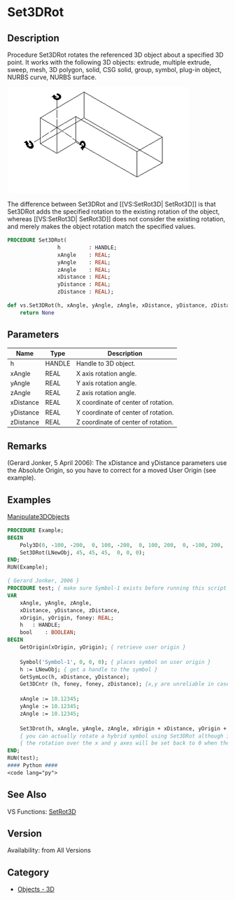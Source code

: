 # Set3DRot

## Description
Procedure Set3DRot rotates the referenced 3D object about a specified 3D point.  It works with the following 3D objects: extrude, multiple extrude, sweep, mesh, 3D polygon, solid, CSG solid, group, symbol, plug-in object, NURBS curve, NURBS surface.

![3D Rotate](files/3drotate.gif)

The difference between Set3DRot and [[VS:SetRot3D| SetRot3D]] is that Set3DRot adds the specified rotation to the existing rotation of the object, whereas [[VS:SetRot3D| SetRot3D]] does not consider the existing rotation, and merely makes the object rotation match the specified values.

```pascal
PROCEDURE Set3DRot(
				h         : HANDLE;
				xAngle    : REAL;
				yAngle    : REAL;
				zAngle    : REAL;
				xDistance : REAL;
				yDistance : REAL;
				zDistance : REAL);
```

```python
def vs.Set3DRot(h, xAngle, yAngle, zAngle, xDistance, yDistance, zDistance):
    return None
```

## Parameters
|Name|Type|Description|
|---|---|---|
|h|HANDLE|Handle to 3D object.|
|xAngle|REAL|X axis rotation angle.|
|yAngle|REAL|Y axis rotation angle.|
|zAngle|REAL|Z axis rotation angle.|
|xDistance|REAL|X coordinate of center of rotation.|
|yDistance|REAL|Y coordinate of center of rotation.|
|zDistance|REAL|Z coordinate of center of rotation.|

## Remarks
(Gerard Jonker, 5 April 2006): The xDistance and yDistance parameters use the Absolute Origin, so you have to correct for a moved User Origin (see example).

## Examples
[Manipulate3DObjects](examples/Manipulate3DObjects.md)

```pascal
PROCEDURE Example;
BEGIN
    Poly3D(0, -100, -200,  0, 100, -200,  0, 100, 200,  0, -100, 200,  0, -100, -200);
    Set3DRot(LNewObj, 45, 45, 45,  0, 0, 0);
END;
RUN(Example);
```

```pascal
{ Gerard Jonker, 2006 }
PROCEDURE test;	{ make sure Symbol-1 exists before running this script }
VAR	
    xAngle, yAngle, zAngle,
    xDistance, yDistance, zDistance, 
    xOrigin, yOrigin, foney: REAL;
    h	: HANDLE;
    bool	: BOOLEAN;
BEGIN
    GetOrigin(xOrigin, yOrigin); { retrieve user origin }

    Symbol('Symbol-1', 0, 0, 0); { places symbol on user origin }
    h := LNewObj; { get a handle to the symbol }
    GetSymLoc(h, xDistance, yDistance);
    Get3DCntr (h, foney, foney, zDistance); {x,y are unreliable in case of a hybrid symbol }

    xAngle := 10.12345;
    yAngle := 10.12345;
    zAngle := 10.12345;

    Set3Drot(h, xAngle, yAngle, zAngle, xOrigin + xDistance, yOrigin + yDistance, zDistance);
    { you can actually rotate a hybrid symbol using Set3DRot although it is advised not to }
    { the rotation over the x and y axes will be set back to 0 when the symbol is edited }
END;
RUN(test);
#### Python ####
<code lang="py">
```

## See Also
VS Functions:
[SetRot3D](SetRot3D.md)

## Version
Availability: from All Versions

## Category
* [Objects - 3D](../Categories/Objects%20-%203D.md)
